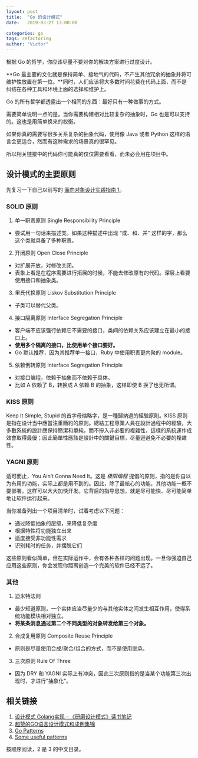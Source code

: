 ```yaml
---
layout: post
title:  "Go 的设计模式"
date:   2019-03-27 13:00:00

categories: go
tags: refactoring
author: "Victor"
---
```


根据 Go 的哲学，你应该尽量不要对你的解决方案进行过度设计。

**Go 最主要的文化就是保持简单、接地气的代码，不产生其他冗余的抽象并将可维护性放置在第一位。**同时，人们应该将大多数时间花费在代码上面，而不是纠结在各种工具和环境上面的选择和维护上。

Go 的所有哲学都透露出一个相同的东西：最好只有一种做事的方式。

需要简单说明一点的是，当你需要构建相对比较复杂的抽象时，Go 也是可以支持的。这也是用简单换来的权衡。

如果你真的需要写很多关系复杂的抽象代码，使用像 Java 或者 Python 这样的语言会更适合，然而有这种需求的场景真的很罕见。

所以相关链接中的代码你可能真的仅仅需要看看，而未必会用在项目中。

## 设计模式的主要原则

先复习一下自己以前写的 [面向对象设计实践指南 1](http://wjp2013.github.io/ruby/Practical-Object-Oriented-Design-in-Ruby-1/)。

### SOLID 原则

1. 单一职责原则 Single Responsibility Principle
  * 尝试用一句话来描述类。如果这种描述中出现 “或、和、并” 这样的字，那么这个类就具备了多种职责。
2. 开闭原则 Open Close Principle
  * 对扩展开放，对修改关闭。
  * 表象上看是在程序需要进行拓展的时候，不能去修改原有的代码。深层上看要使用接口和抽象类。
3. 里氏代换原则 Liskov Substitution Principle
  * 子类可以替代父类。
4. 接口隔离原则 Interface Segregation Principle
  * 客户端不应该强行依赖它不需要的接口，类间的依赖关系应该建立在最小的接口上。
  * **使用多个隔离的接口，比使用单个接口要好。**
  * Go 默认推荐，因为其推荐单一接口，Ruby 中使用职责更内聚的 module。
5. 依赖倒转原则 Interface Segregation Principle
  * 对接口编程，依赖于抽象而不依赖于具体。
  * 比如 A 依赖了 B，转换成 A 依赖 B 的抽象，这样即使 B 换了也无所谓。

### KISS 原则

Keep It Simple, Stupid 的首字母缩略字，是一種歸納過的經驗原則。KISS 原则是指在设计当中應當注重簡約的原则。總結工程専業人員在設計過程中的經驗，大多數系統的設計應保持簡潔和單純，而不摻入非必要的複雜性，這樣的系統運作成效會取得最優；因此簡單性應該是設計中的關鍵目標，尽量迴避免不必要的複雜性。

### YAGNI 原则

适可而止，You Ain’t Gonna Need It。这是 *极限编程* 提倡的原则，指的是你自以为有用的功能，实际上都是用不到的。因此，除了最核心的功能，其他功能一概不要部署，这样可以大大加快开发。它背后的指导思想，就是尽可能快、尽可能简单地让软件运行起来。

当你准备列出一个项目清单时，试着考虑以下问题：

* 通过降低抽象的层级，来降低复杂度
* 根据特性将功能独立出来
* 适度接受非功能性需求
* 识别耗时的任务，并摆脱它们

这些原则看似简单，但在实际运作中，会有各种各样的问题出现。一旦你强迫自己应用这些原则，你会发现你距离创造一个完美的软件已经不远了。

### 其他

1. 迪米特法则
  * 最少知道原则，一个实体应当尽量少的与其他实体之间发生相互作用，使得系统功能模块相对独立。
  * **将某条消息通过第二个不同类型的对象转发给第三个对象。**
2. 合成复用原则 Composite Reuse Principle
  * 原则是尽量使用合成/聚合/组合的方式，而不是使用继承。
3. 三次原则 Rule Of Three
  * 因为 DRY 和 YAGNI 实际上有冲突，因此三次原则指的是当某个功能第三次出现时，才进行"抽象化"。

## 相关链接

1. [设计模式 Golang实现－《研磨设计模式》读书笔记](https://github.com/senghoo/golang-design-pattern)
2. [超赞的GO语言设计模式和成例集锦](https://blog.csdn.net/joy0921/article/details/80125194)
3. [Go Patterns](https://books.studygolang.com/go-patterns/)
4. [Some useful patterns](https://blogtitle.github.io/some-useful-patterns/)

按顺序阅读，2 是 3 的中文目录。
